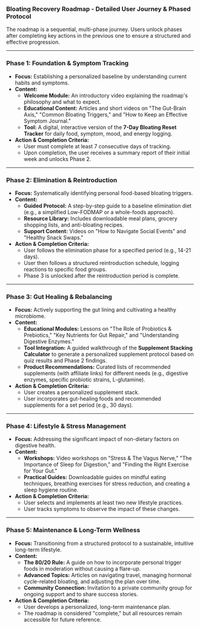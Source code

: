 ### Bloating Recovery Roadmap - Detailed User Journey & Phased Protocol

The roadmap is a sequential, multi-phase journey. Users unlock phases after completing key actions in the previous one to ensure a structured and effective progression.

---

### Phase 1: Foundation & Symptom Tracking

-   **Focus:** Establishing a personalized baseline by understanding current habits and symptoms.
-   **Content:**
    -   **Welcome Module:** An introductory video explaining the roadmap's philosophy and what to expect.
    -   **Educational Content:** Articles and short videos on "The Gut-Brain Axis," "Common Bloating Triggers," and "How to Keep an Effective Symptom Journal."
    -   **Tool:** A digital, interactive version of the **7-Day Bloating Reset Tracker** for daily food, symptom, mood, and energy logging.
-   **Action & Completion Criteria:**
    -   User must complete at least 7 consecutive days of tracking.
    -   Upon completion, the user receives a summary report of their initial week and unlocks Phase 2.

---

### Phase 2: Elimination & Reintroduction

-   **Focus:** Systematically identifying personal food-based bloating triggers.
-   **Content:**
    -   **Guided Protocol:** A step-by-step guide to a baseline elimination diet (e.g., a simplified Low-FODMAP or a whole-foods approach).
    -   **Resource Library:** Includes downloadable meal plans, grocery shopping lists, and anti-bloating recipes.
    -   **Support Content:** Videos on "How to Navigate Social Events" and "Healthy Snack Swaps."
-   **Action & Completion Criteria:**
    -   User follows the elimination phase for a specified period (e.g., 14-21 days).
    -   User then follows a structured reintroduction schedule, logging reactions to specific food groups.
    -   Phase 3 is unlocked after the reintroduction period is complete.

---

### Phase 3: Gut Healing & Rebalancing

-   **Focus:** Actively supporting the gut lining and cultivating a healthy microbiome.
-   **Content:**
    -   **Educational Modules:** Lessons on "The Role of Probiotics & Prebiotics," "Key Nutrients for Gut Repair," and "Understanding Digestive Enzymes."
    -   **Tool Integration:** A guided walkthrough of the **Supplement Stacking Calculator** to generate a personalized supplement protocol based on quiz results and Phase 2 findings.
    -   **Product Recommendations:** Curated lists of recommended supplements (with affiliate links) for different needs (e.g., digestive enzymes, specific probiotic strains, L-glutamine).
-   **Action & Completion Criteria:**
    -   User creates a personalized supplement stack.
    -   User incorporates gut-healing foods and recommended supplements for a set period (e.g., 30 days).

---

### Phase 4: Lifestyle & Stress Management

-   **Focus:** Addressing the significant impact of non-dietary factors on digestive health.
-   **Content:**
    -   **Workshops:** Video workshops on "Stress & The Vagus Nerve," "The Importance of Sleep for Digestion," and "Finding the Right Exercise for Your Gut."
    -   **Practical Guides:** Downloadable guides on mindful eating techniques, breathing exercises for stress reduction, and creating a sleep hygiene routine.
-   **Action & Completion Criteria:**
    -   User selects and implements at least two new lifestyle practices.
    -   User tracks symptoms to observe the impact of these changes.

---

### Phase 5: Maintenance & Long-Term Wellness

-   **Focus:** Transitioning from a structured protocol to a sustainable, intuitive long-term lifestyle.
-   **Content:**
    -   **The 80/20 Rule:** A guide on how to incorporate personal trigger foods in moderation without causing a flare-up.
    -   **Advanced Topics:** Articles on navigating travel, managing hormonal cycle-related bloating, and adjusting the plan over time.
    -   **Community Connection:** Invitation to a private community group for ongoing support and to share success stories.
-   **Action & Completion Criteria:**
    -   User develops a personalized, long-term maintenance plan.
    -   The roadmap is considered "complete," but all resources remain accessible for future reference.